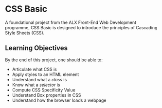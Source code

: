 # **CSS Basic**

A foundational project from the ALX Front-End Web Development
programme, CSS Basic is designed to introduce the principles of Cascading Style Sheets (CSS).

## **Learning Objectives**

By the end of this project, one should be able to:

- Articulate what CSS is
- Apply styles to an HTML element
- Understand what a _class_ is
- Know what a _selector_ is
- Compute CSS Specificity Value
- Understand Box properties in CSS
- Understand how the browser loads a webpage
